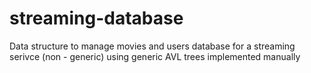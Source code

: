 # streaming-database
Data structure to manage movies and users database for a streaming serivce (non - generic) using generic AVL trees implemented manually

